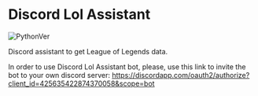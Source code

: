 # Discord Lol Assistant

![PythonVer](https://img.shields.io/badge/PythonVer-3.6-blue.svg)

Discord assistant to get League of Legends data.

In order to use Discord Lol Assistant bot, please, use this link to invite the bot to your own discord server: https://discordapp.com/oauth2/authorize?client_id=425635422874370058&scope=bot
